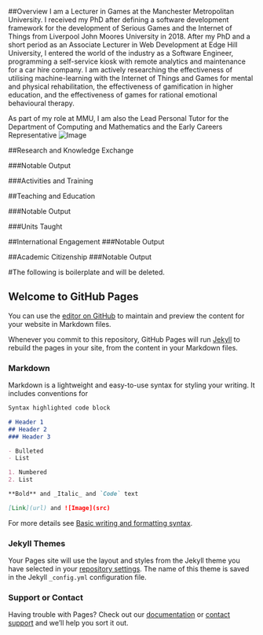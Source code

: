 ##Overview
I am a Lecturer in Games at the Manchester Metropolitan University. I received my PhD after defining a software development framework for the development of Serious Games and the Internet of Things from Liverpool John Moores University in 2018.  After my PhD and a short period as an Associate Lecturer in Web Development at Edge Hill University, I entered the world of the industry as a Software Engineer, programming a self-service kiosk with remote analytics and maintenance for a car hire company. I am actively researching the effectiveness of utilising machine-learning with the Internet of Things and Games for mental and physical rehabilitation, the effectiveness of gamification in higher education, and the effectiveness of games for rational emotional behavioural therapy.

As part of my role at MMU, I am also the Lead Personal Tutor for the Department of Computing and Mathematics and the Early Careers Representative
![Image]("profile.jfif")

##Research and Knowledge Exchange

###Notable Output

###Activities and Training

##Teaching and Education

###Notable Output

###Units Taught

##International Engagement
###Notable Output 

##Academic Citizenship
###Notable Output


#The following is boilerplate and will be deleted.
## Welcome to GitHub Pages

You can use the [editor on GitHub](https://github.com/doctorhenry/personal-blog-jh/edit/gh-pages/index.md) to maintain and preview the content for your website in Markdown files.

Whenever you commit to this repository, GitHub Pages will run [Jekyll](https://jekyllrb.com/) to rebuild the pages in your site, from the content in your Markdown files.

### Markdown

Markdown is a lightweight and easy-to-use syntax for styling your writing. It includes conventions for

```markdown
Syntax highlighted code block

# Header 1
## Header 2
### Header 3

- Bulleted
- List

1. Numbered
2. List

**Bold** and _Italic_ and `Code` text

[Link](url) and ![Image](src)
```

For more details see [Basic writing and formatting syntax](https://docs.github.com/en/github/writing-on-github/getting-started-with-writing-and-formatting-on-github/basic-writing-and-formatting-syntax).

### Jekyll Themes

Your Pages site will use the layout and styles from the Jekyll theme you have selected in your [repository settings](https://github.com/doctorhenry/personal-blog-jh/settings/pages). The name of this theme is saved in the Jekyll `_config.yml` configuration file.

### Support or Contact

Having trouble with Pages? Check out our [documentation](https://docs.github.com/categories/github-pages-basics/) or [contact support](https://support.github.com/contact) and we’ll help you sort it out.
